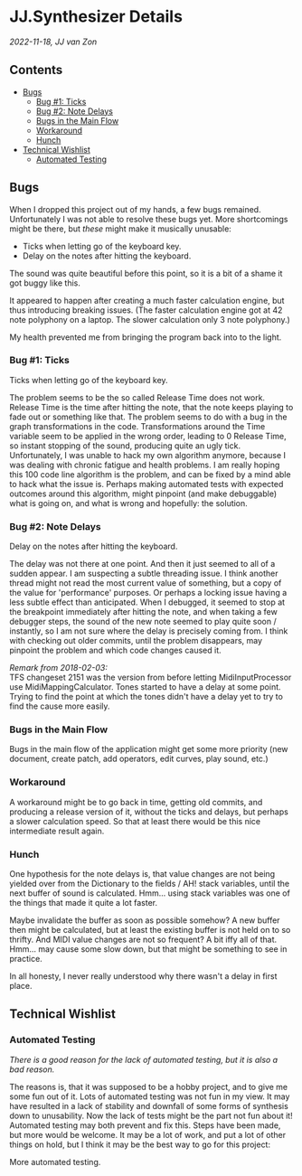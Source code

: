 JJ.Synthesizer Details
======================

*2022-11-18, JJ van Zon*

<h2>Contents</h2>

- [Bugs](#bugs)
    - [Bug #1: Ticks](#bug-1-ticks)
    - [Bug #2: Note Delays](#bug-2-note-delays)
    - [Bugs in the Main Flow](#bugs-in-the-main-flow)
    - [Workaround](#workaround)
    - [Hunch](#hunch)
- [Technical Wishlist](#technical-wishlist)
    - [Automated Testing](#automated-testing)

Bugs
----

When I dropped this project out of my hands, a few bugs remained. Unfortunately I was not able to resolve these bugs yet. More shortcomings might be there, but *these* might make it musically unusable:

- Ticks when letting go of the keyboard key.
- Delay on the notes after hitting the keyboard.

The sound was quite beautiful before this point, so it is a bit of a shame it got buggy like this.

It appeared to happen after creating a much faster calculation engine, but thus introducing breaking issues. (The faster calculation engine got at 42 note polyphony on a laptop. The slower calculation only 3 note polyphony.)

My health prevented me from bringing the program back into to the light.

### Bug #1: Ticks

Ticks when letting go of the keyboard key.

The problem seems to be the so called Release Time does not work. Release Time is the time after hitting the note, that the note keeps playing to fade out or something like that. The problem seems to do with a bug in the graph transformations in the code. Transformations around the Time variable seem to be applied in the wrong order, leading to 0 Release Time, so instant stopping of the sound, producing quite an ugly tick. Unfortunately, I was unable to hack my own algorithm anymore, because I was dealing with chronic fatigue and health problems. I am really hoping this 100 code line algorithm is the problem, and can be fixed by a mind able to hack what the issue is. Perhaps making automated tests with expected outcomes around this algorithm, might pinpoint (and make debuggable) what is going on, and what is wrong and hopefully: the solution.

### Bug #2: Note Delays

Delay on the notes after hitting the keyboard.

The delay was not there at one point. And then it just seemed to all of a sudden appear. I am suspecting a subtle threading issue. I think another thread might not read the most current value of something, but a copy of the value for 'performance' purposes. Or perhaps a locking issue having a less subtle effect than anticipated. When I debugged, it seemed to stop at the breakpoint immediately after hitting the note, and when taking a few debugger steps, the sound of the new note seemed to play quite soon / instantly, so I am not sure where the delay is precisely coming from. I think with checking out older commits, until the problem disappears, may pinpoint the problem and which code changes caused it.

*Remark from 2018-02-03:*  
TFS changeset 2151 was the version from before letting MidiInputProcessor use MidiMappingCalculator. Tones started to have a delay at some point. Trying to find the point at which the tones didn't have a delay yet to try to find the cause more easily.

### Bugs in the Main Flow

Bugs in the main flow of the application might get some more priority (new document, create patch, add operators, edit curves, play sound, etc.)

### Workaround

A workaround might be to go back in time, getting old commits, and producing a release version of it, without the ticks and delays, but perhaps a slower calculation speed. So that at least there would be this nice intermediate result again.

### Hunch

One hypothesis for the note delays is, that value changes are not being yielded over from the Dictionary to the fields / AH! stack variables, until the next buffer of sound is calculated. Hmm... using stack variables was one of the things that made it quite a lot faster.

Maybe invalidate the buffer as soon as possible somehow? A new buffer then might be calculated, but at least the existing buffer is not held on to so thrifty. And MIDI value changes are not so frequent? A bit iffy all of that. Hmm... may cause some slow down, but that might be something to see in practice.

In all honesty, I never really understood why there wasn't a delay in first place.


Technical Wishlist
------------------

### Automated Testing

*There is a good reason for the lack of automated testing, but it is also a bad reason.*

The reasons is, that it was supposed to be a hobby project, and to give me some fun out of it. Lots of automated testing was not fun in my view. It may have resulted in a lack of stability and downfall of some forms of synthesis down to unusability. Now the lack of tests might be the part not fun about it! Automated testing may both prevent and fix this. Steps have been made, but more would be welcome. It may be a lot of work, and put a lot of other things on hold, but I think it may be the best way to go for this project:

More automated testing.